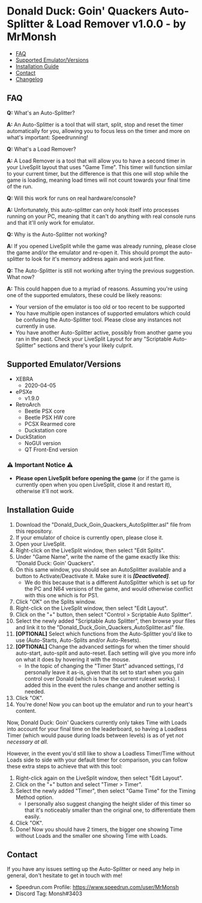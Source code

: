 # Donald Duck: Goin' Quackers Auto-Splitter & Load Remover v1.0.0 - by MrMonsh

<!-- TOC depth:6 withLinks:1 updateOnSave:1 orderedList:0 -->

- [FAQ](#FAQ)
- [Supported Emulator/Versions](#supported-emulator/versions)
- [Installation Guide](#installation-guide)
- [Contact](#contact)
- [Changelog](#changelog)

<!-- /TOC -->

## FAQ

**Q:** What's an Auto-Splitter?

**A:** An Auto-Splitter is a tool that will start, split, stop and reset the timer automatically for you, allowing you to focus less on the timer and more on what's important: Speedrunning!


**Q:** What's a Load Remover?

**A:** A Load Remover is a tool that will allow you to have a second timer in your LiveSplit layout that uses "Game Time". 
This timer will function similar to your current timer, but the difference is that this one will stop while the game is loading, meaning load times will not count towards your final time of the run.


**Q:** Will this work for runs on real hardware/console?

**A:** Unfortunately, this auto-splitter can only hook itself into processes running on your PC, meaning that it can't do anything with real console runs and that it'll only work for emulator.


**Q:** Why is the Auto-Splitter not working?

**A:** If you opened LiveSplit while the game was already running, please close the game and/or the emulator and re-open it. This should prompt the auto-splitter to look for it's memory address again and work just fine.


**Q:** The Auto-Splitter is still not working after trying the previous suggestion. What now?

**A:** This could happen due to a myriad of reasons. Assuming you're using one of the supported emulators, these could be likely reasons:
+ Your version of the emulator is too old or too recent to be supported
+ You have multiple open instances of supported emulators which could be confusing the Auto-Splitter tool. Please close any instances not currently in use.
+ You have another Auto-Splitter active, possibly from another game you ran in the past. Check your LiveSplit Layout for any "Scriptable Auto-Splitter" sections and there's your likely culprit.


## Supported Emulator/Versions

+ XEBRA 
	+ 2020-04-05
+ ePSXe 
	+ v1.9.0
+ RetroArch 
	+ Beetle PSX core
	+ Beetle PSX HW core
	+ PCSX Rearmed core
	+ Duckstation core
+ DuckStation
	+ NoGUI version
	+ QT Front-End version

### ⚠️ Important Notice ⚠️

* **Please open LiveSplit before opening the game** (or if the game is currently open when you open LiveSplit, close it and restart it), otherwise it'll not work.

## Installation Guide

1. Download the "Donald_Duck_Goin_Quackers_AutoSplitter.asl" file from this repository.
2. If your emulator of choice is currently open, please close it.
3. Open your LiveSplit.
4. Right-click on the LiveSplit window, then select "Edit Splits".
5. Under "Game Name", write the name of the game exactly like this: "Donald Duck: Goin' Quackers".
6. On this same window, you should see an AutoSplitter available and a button to Activate/Deactivate it. Make sure it is ***[Deactivated]***.
   	* We do this because that is a different AutoSplitter which is set up for the PC and N64 versions of the game, and would otherwise conflict with this one which is for PS1.
7. Click "OK" on the Splits window.
8. Right-click on the LiveSplit window, then select "Edit Layout".
9. Click on the "+" button, then select "Control > Scriptable Auto Splitter".
10. Select the newly added "Scriptable Auto Splitter", then browse your files and link it to the "Donald_Duck_Goin_Quackers_AutoSplitter.asl" file.
11. **[OPTIONAL]** Select which functions from the Auto-Splitter you'd like to use (Auto-Starts, Auto-Splits and/or Auto-Resets).  
12. **[OPTIONAL]** Change the advanced settings for when the timer should auto-start, auto-split and auto-reset. Each setting will give you more info on what it does by hovering it with the mouse.
	* In the topic of changing the "Timer Start" advanced settings, I'd personally leave it as-is, given that its set to start when you gain control over Donald (which is how the current ruleset works). I added this in the event the rules change and another setting is needed.
13. Click "OK".
17. You're done! Now you can boot up the emulator and run to your heart's content.

Now, Donald Duck: Goin' Quackers currently only takes Time with Loads into account for your final time on the leaderboard, so having a Loadless Timer (which would pause during loads between levels) is as of yet *not necessary at all*.

However, in the event you'd still like to show a Loadless Timer/Time without Loads side to side with your default timer for comparison, you can follow these extra steps to achieve that with this tool:
1. Right-click again on the LiveSplit window, then select "Edit Layout".
2. Click on the "+" button and select "Timer > Timer".
3. Select the newly added "Timer", then select "Game Time" for the Timing Method option.
	+ I personally also suggest changing the height slider of this timer so that it's noticeably smaller than the original one, to differentiate them easily.
4. Click "OK".
5. Done! Now you should have 2 timers, the bigger one showing Time without Loads and the smaller one showing Time with Loads.

## Contact

If you have any issues setting up the Auto-Splitter or need any help in general, don't hesitate to get in touch with me!
+ Speedrun.com Profile: https://www.speedrun.com/user/MrMonsh
+ Discord Tag: Monsh#3403

